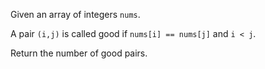 Given an array of integers `nums`.

A pair `(i,j)` is called good if `nums[i] == nums[j]` and `i < j`.

Return the number of good pairs.